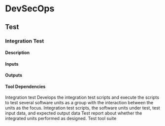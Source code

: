 # DevSecOps

## Test

### Integration Test

#### Description

#### Inputs

#### Outputs

#### Tool Dependencies

Integration test Develops the integration test
scripts and execute the scripts
to test several software units
as a group with the interaction
between the units as the focus.
Integration test
scripts, the software
units under test, test
input data, and
expected output data
Test report about
whether the
integrated units
performed as
designed.
Test tool suite
